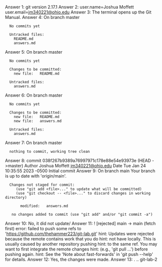 Answer 1: git version 2.17.1
Answer 2: user.name=Joshua Moffett
          user.email=jm340221@ohio.edu
Answer 3: The terminal opens up the Git Manual.
Answer 4: On branch master
	
	  No commits yet

	  Untracked files:
		README.md
		answers.md
Answer 5: On branch master
	
	  No commits yet
	
	  Changes to be committed:
		new file:   README.md

	  Untracked files:
		answers.md
Answer 6: On branch master
	
	  No commits yet
	
	  Changes to be committed:
		new file:   README.md
		new file:   answers.md

	  Untracked files:
		answers.md
Answer 7: On branch master
	
	  nothing to commit, working tree clean
Answer 8: commit 038f267b9389a76997971c178e88e54e93973e (HEAD ->master)
	  Author Joshua Moffett <jm340221@ohio.edu>
	  Date  Tue Jan 24 10:35:55 2023 -0500
		Initial commit
Answer 9: On branch main
	  Your branch is up to date with 'origin/main'.

	  Changes not staged for commit:
	     (use "git add <file>..." to update what will be committed)
	     (use "git checkout -- <file>..." to discard changes in working directory)

		   modified:   answers.md

	   no changes added to commit (use "git add" and/or "git commit -a")
Answer 10: No, it did not update/
Answer 11: ! [rejected]        main -> main (fetch first)
	   error: failed to push some refs to 'https://github.com/thehammer223/git-lab.git'
	   hint: Updates were rejected because the remote contains work that you do
	   hint: not have locally. This is usually caused by another repository pushing
	   hint: to the same ref. You may want to first integrate the remote changes
	   hint: (e.g., 'git pull ...') before pushing again.
	   hint: See the 'Note about fast-forwards' in 'git push --help' for details.
Answer 12: Yes, the changes were made.
Answer 13: .  ..  git-lab-2
